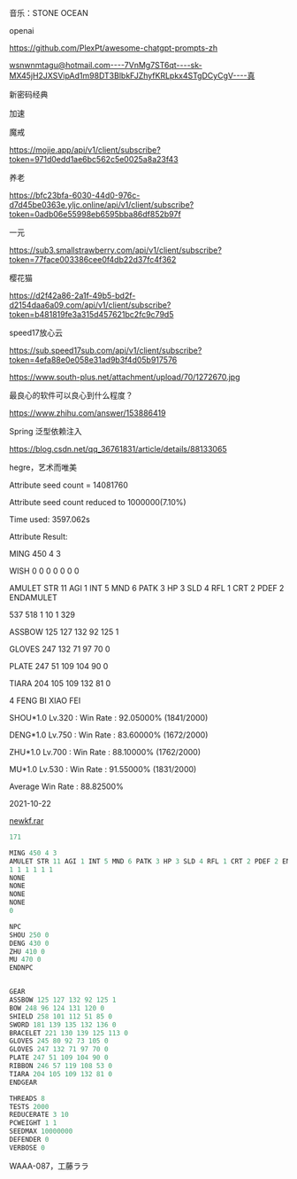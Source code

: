 音乐：STONE OCEAN



openai

https://github.com/PlexPt/awesome-chatgpt-prompts-zh

wsnwnmtagu@hotmail.com----7VnMg7ST6qt----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----真

新密码经典





加速

魔戒

https://mojie.app/api/v1/client/subscribe?token=971d0edd1ae6bc562c5e0025a8a23f43

养老

https://bfc23bfa-6030-44d0-976c-d7d45be0363e.yljc.online/api/v1/client/subscribe?token=0adb06e55998eb6595bba86df852b97f

一元

https://sub3.smallstrawberry.com/api/v1/client/subscribe?token=77face003386cee0f4db22d37fc4f362

樱花猫

https://d2f42a86-2a1f-49b5-bd2f-d2154daa6a09.com/api/v1/client/subscribe?token=b481819fe3a315d457621bc2fc9c79d5

speed17放心云

https://sub.speed17sub.com/api/v1/client/subscribe?token=4efa88e0e058e31ad9b3f4d05b917576





https://www.south-plus.net/attachment/upload/70/1272670.jpg





最良心的软件可以良心到什么程度？

https://www.zhihu.com/answer/153886419





Spring 泛型依赖注入

https://blog.csdn.net/qq_36761831/article/details/88133065



hegre，艺术而唯美



Attribute seed count = 14081760

Attribute seed count reduced to 1000000(7.10%)

Time used: 3597.062s

Attribute Result:

MING 450 4 3

WISH 0 0 0 0 0 0 0

AMULET STR 11 AGI 1 INT 5 MND 6 PATK 3 HP 3 SLD 4 RFL 1 CRT 2 PDEF 2 ENDAMULET

537 518 1 10 1 329

ASSBOW 125 127 132 92 125 1

GLOVES 247 132 71 97 70 0

PLATE 247 51 109 104 90 0

TIARA 204 105 109 132 81 0

4 FENG BI XIAO FEI



SHOU*1.0 Lv.320 : Win Rate : 92.05000% (1841/2000)

DENG*1.0 Lv.750 : Win Rate : 83.60000% (1672/2000)

ZHU*1.0 Lv.700 : Win Rate : 88.10000% (1762/2000)

MU*1.0 Lv.530 : Win Rate : 91.55000% (1831/2000)

Average Win Rate : 88.82500%



2021-10-22

[newkf.rar](assets/newkf.rar)

```javascript
171

MING 450 4 3
AMULET STR 11 AGI 1 INT 5 MND 6 PATK 3 HP 3 SLD 4 RFL 1 CRT 2 PDEF 2 ENDAMULET
1 1 1 1 1 1
NONE
NONE
NONE
NONE
0

NPC
SHOU 250 0
DENG 430 0
ZHU 410 0
MU 470 0
ENDNPC


GEAR
ASSBOW 125 127 132 92 125 1
BOW 248 96 124 131 120 0
SHIELD 258 101 112 51 85 0
SWORD 181 139 135 132 136 0
BRACELET 221 130 139 125 113 0
GLOVES 245 80 92 73 105 0
GLOVES 247 132 71 97 70 0
PLATE 247 51 109 104 90 0
RIBBON 246 57 119 108 53 0
TIARA 204 105 109 132 81 0
ENDGEAR

THREADS 8
TESTS 2000
REDUCERATE 3 10
PCWEIGHT 1 1
SEEDMAX 10000000
DEFENDER 0
VERBOSE 0

```





WAAA-087，工藤ララ







